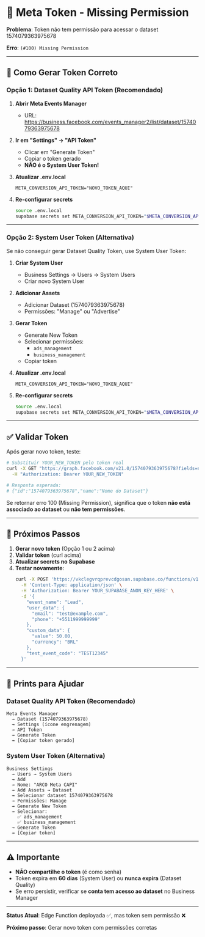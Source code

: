 # 🔴 Meta Token - Missing Permission

**Problema**: Token não tem permissão para acessar o dataset 1574079363975678

**Erro**: `(#100) Missing Permission`

---

## 🔧 Como Gerar Token Correto

### **Opção 1: Dataset Quality API Token (Recomendado)**

1. **Abrir Meta Events Manager**
   - URL: https://business.facebook.com/events_manager2/list/dataset/1574079363975678
   
2. **Ir em "Settings" → "API Token"**
   - Clicar em "Generate Token"
   - Copiar o token gerado
   - **NÃO é o System User Token!**

3. **Atualizar .env.local**
   ```env
   META_CONVERSION_API_TOKEN="NOVO_TOKEN_AQUI"
   ```

4. **Re-configurar secrets**
   ```bash
   source .env.local
   supabase secrets set META_CONVERSION_API_TOKEN="$META_CONVERSION_API_TOKEN" --project-ref vkclegvrqprevcdgosan
   ```

---

### **Opção 2: System User Token (Alternativa)**

Se não conseguir gerar Dataset Quality Token, use System User Token:

1. **Criar System User**
   - Business Settings → Users → System Users
   - Criar novo System User
   
2. **Adicionar Assets**
   - Adicionar Dataset (1574079363975678)
   - Permissões: "Manage" ou "Advertise"
   
3. **Gerar Token**
   - Generate New Token
   - Selecionar permissões:
     - `ads_management`
     - `business_management`
   - Copiar token

4. **Atualizar .env.local**
   ```env
   META_CONVERSION_API_TOKEN="NOVO_TOKEN_AQUI"
   ```

5. **Re-configurar secrets**
   ```bash
   source .env.local
   supabase secrets set META_CONVERSION_API_TOKEN="$META_CONVERSION_API_TOKEN" --project-ref vkclegvrqprevcdgosan
   ```

---

## ✅ Validar Token

Após gerar novo token, teste:

```bash
# Substituir YOUR_NEW_TOKEN pelo token real
curl -X GET "https://graph.facebook.com/v21.0/1574079363975678?fields=name,description" \
  -H "Authorization: Bearer YOUR_NEW_TOKEN"

# Resposta esperada:
# {"id":"1574079363975678","name":"Nome do Dataset"}
```

Se retornar erro 100 (Missing Permission), significa que o token **não está associado ao dataset** ou **não tem permissões**.

---

## 🎯 Próximos Passos

1. **Gerar novo token** (Opção 1 ou 2 acima)
2. **Validar token** (curl acima)
3. **Atualizar secrets no Supabase**
4. **Testar novamente**:
   ```bash
   curl -X POST 'https://vkclegvrqprevcdgosan.supabase.co/functions/v1/meta-conversions-webhook' \
     -H 'Content-Type: application/json' \
     -H 'Authorization: Bearer YOUR_SUPABASE_ANON_KEY_HERE' \
     -d '{
       "event_name": "Lead",
       "user_data": {
         "email": "test@example.com",
         "phone": "+5511999999999"
       },
       "custom_data": {
         "value": 50.00,
         "currency": "BRL"
       },
       "test_event_code": "TEST12345"
     }'
   ```

---

## 📸 Prints para Ajudar

### **Dataset Quality API Token (Recomendado)**

```
Meta Events Manager
  → Dataset (1574079363975678)
  → Settings (ícone engrenagem)
  → API Token
  → Generate Token
  → [Copiar token gerado]
```

### **System User Token (Alternativa)**

```
Business Settings
  → Users → System Users
  → Add
  → Nome: "ARCO Meta CAPI"
  → Add Assets → Dataset
  → Selecionar dataset 1574079363975678
  → Permissões: Manage
  → Generate New Token
  → Selecionar:
    ✅ ads_management
    ✅ business_management
  → Generate Token
  → [Copiar token]
```

---

## ⚠️ Importante

- **NÃO compartilhe o token** (é como senha)
- Token expira em **60 dias** (System User) ou **nunca expira** (Dataset Quality)
- Se erro persistir, verificar se **conta tem acesso ao dataset** no Business Manager

---

**Status Atual**: Edge Function deployada ✅, mas token sem permissão ❌

**Próximo passo**: Gerar novo token com permissões corretas
